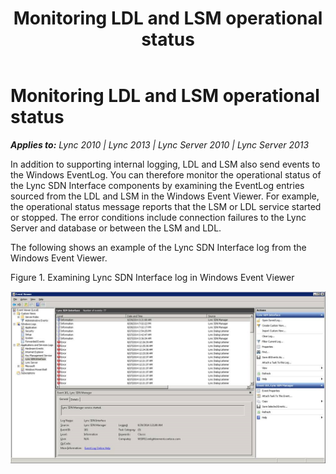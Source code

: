 ﻿---
title: Monitoring LDL and LSM operational status
TOCTitle: Monitoring LDL and LSM operational status
ms:assetid: 80c3b67f-aa1c-4c06-a175-cdd0208db0a3
ms:mtpsurl: https://msdn.microsoft.com/en-us/library/Dn785219(v=office.15)
ms:contentKeyID: 62952703
ms.date: 02/16/2015
mtps_version: v=office.15
---

# Monitoring LDL and LSM operational status


_**Applies to:** Lync 2010 | Lync 2013 | Lync Server 2010 | Lync Server 2013_

In addition to supporting internal logging, LDL and LSM also send events to the Windows EventLog. You can therefore monitor the operational status of the Lync SDN Interface components by examining the EventLog entries sourced from the LDL and LSM in the Windows Event Viewer. For example, the operational status message reports that the LSM or LDL service started or stopped. The error conditions include connection failures to the Lync Server and database or between the LSM and LDL.

The following shows an example of the Lync SDN Interface log from the Windows Event Viewer.

Figure 1. Examining Lync SDN Interface log in Windows Event Viewer

  
![Lync SDN Interface log in Windows Event Viewer](images/Dn785219.Lync_sdn_interface_log_in_windows_event_viewer(Office.15).png "Lync SDN Interface log in Windows Event Viewer")

